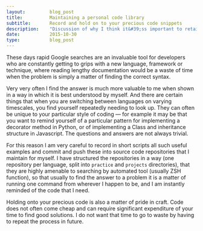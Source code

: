 ```yaml
---
layout:         blog_post
title:          Maintaining a personal code library
subtitle:       Record and hold on to your precious code snippets
description:    "Discussion of why I think it&#39;ss important to retain all of your code as a software developer, and the method that I use to organise mine"
date:           2015-10-30
type:           blog_post
---
```


These days rapid Google searches are an invaluable tool for developers who are constantly getting to grips with a
new language, framework or technique, where reading lengthy documentation would be a waste of time when the problem
is simply a matter of finding the correct syntax.

Very very often I find the answer is much more valuable to me when shown in a way in which it is best understood by
myself. And there are certain things that when you are switching between languages on varying timescales, you find
yourself repeatedly needing to look up. They can often be unique to your particular style of coding — for example
it may be that you want to remind yourself of a particular pattern for implementing a decorator method in Python, or of
implementing a Class and inheritance structure in Javascript. The questions and answers are not always trivial.

For this reason I am very careful to record in short scripts all such useful examples and commit and push these into
source code repositories that I maintain for myself. I have structured the repositories in a way (one repository per language,
split into `practice` and `projects` directories), that they are highly
amenable to searching by automated tool (usually ZSH function), so that usually to find the answer to a problem it is
a matter of running one command from wherever I happen to be, and I am instantly reminded of the code that I need.

Holding onto your precious code is also a matter of pride in craft. Code does not often come cheap and can require
significant expenditure of your time to find good solutions. I do not want that time to go to waste by having to repeat
the process in future.
